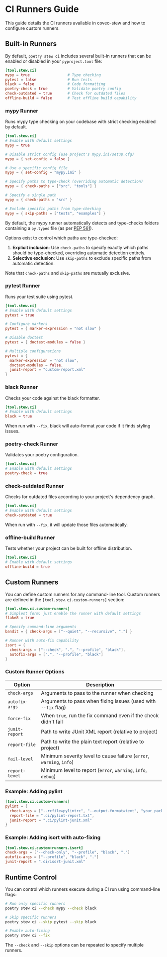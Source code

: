 # CI Runners Guide

This guide details the CI runners available in coveo-stew and how to configure custom runners.

## Built-in Runners

By default, `poetry stew ci` includes several built-in runners that can be enabled or disabled in your `pyproject.toml` file:

```toml
[tool.stew.ci]
mypy = true                 # Type checking
pytest = false              # Run tests
black = false               # Code formatting
poetry-check = true         # Validate poetry config
check-outdated = true       # Check for outdated files
offline-build = false       # Test offline build capability
```

### mypy Runner

Runs mypy type checking on your codebase with strict checking enabled by default.

```toml
[tool.stew.ci]
# Enable with default settings
mypy = true

# Disable strict config (use project's mypy.ini/setup.cfg)
mypy = { set-config = false }

# Use a specific config file
mypy = { set-config = "mypy.ini" }

# Specify paths to type-check (overriding automatic detection)
mypy = { check-paths = ["src", "tools"] }

# Specify a single path
mypy = { check-paths = "src" }

# Exclude specific paths from type-checking
mypy = { skip-paths = ["tests", "examples"] }
```

By default, the mypy runner automatically detects and type-checks folders containing a `py.typed` file (as per [PEP 561](https://www.python.org/dev/peps/pep-0561/)).

Options exist to control which paths are type-checked:

1. **Explicit inclusion**: Use `check-paths` to specify exactly which paths should be type-checked, overriding automatic detection entirely.
2. **Selective exclusion**: Use `skip-paths` to exclude specific paths from automatic detection.

Note that `check-paths` and `skip-paths` are mutually exclusive.

### pytest Runner

Runs your test suite using pytest.

```toml
[tool.stew.ci]
# Enable with default settings
pytest = true

# Configure markers
pytest = { marker-expression = "not slow" }

# Disable doctest
pytest = { doctest-modules = false }

# Multiple configurations
pytest = { 
  marker-expression = "not slow", 
  doctest-modules = false,
  junit-report = "custom-report.xml"
}
```

### black Runner

Checks your code against the black formatter.

```toml
[tool.stew.ci]
# Enable with default settings
black = true
```

When run with `--fix`, black will auto-format your code if it finds styling issues.

### poetry-check Runner

Validates your poetry configuration.

```toml
[tool.stew.ci]
# Enable with default settings
poetry-check = true
```

### check-outdated Runner

Checks for outdated files according to your project's dependency graph.

```toml
[tool.stew.ci]
# Enable with default settings
check-outdated = true
```

When run with `--fix`, it will update those files automatically.

### offline-build Runner

Tests whether your project can be built for offline distribution.

```toml
[tool.stew.ci]
# Enable with default settings
offline-build = true
```

## Custom Runners

You can define custom runners for any command-line tool. Custom runners are defined in the `[tool.stew.ci.custom-runners]` section:

```toml
[tool.stew.ci.custom-runners]
# Simplest form: just enable the runner with default settings
flake8 = true

# Specify command-line arguments
bandit = { check-args = ["--quiet", "--recursive", "."] }

# Runner with auto-fix capability
isort = { 
  check-args = ["--check", ".", "--profile", "black"],
  autofix-args = [".", "--profile", "black"]
}
```

### Custom Runner Options

| Option | Description                                                          |
|--------|----------------------------------------------------------------------|
| `check-args` | Arguments to pass to the runner when checking                        |
| `autofix-args` | Arguments to pass when fixing issues (used with `--fix` flag)        |
| `force-fix` | When `true`, run the fix command even if the check didn't fail       |
| `junit-report` | Path to write JUnit XML report (relative to project)                 |
| `report-file` | Path to write the plain text report (relative to project)            |
| `fail-level` | Minimum severity level to cause failure (`error`, `warning`, `info`) |
| `report-level` | Minimum level to report (`error`, `warning`, `info`, `debug`)        |

### Example: Adding pylint

```toml
[tool.stew.ci.custom-runners]
pylint = { 
  check-args = ["--rcfile=pylintrc", "--output-format=text", "your_package"],
  report-file = ".ci/pylint-report.txt",
  junit-report = ".ci/pylint-junit.xml"
}
```

### Example: Adding isort with auto-fixing

```toml
[tool.stew.ci.custom-runners.isort]
check-args = ["--check-only", "--profile", "black", "."]
autofix-args = ["--profile", "black", "."]
junit-report = ".ci/isort-junit.xml"
```

## Runtime Control

You can control which runners execute during a CI run using command-line flags:

```bash
# Run only specific runners
poetry stew ci --check mypy --check black

# Skip specific runners
poetry stew ci --skip pytest --skip black

# Enable auto-fixing
poetry stew ci --fix
```

The `--check` and `--skip` options can be repeated to specify multiple runners.
